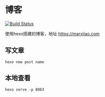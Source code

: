 # 博客

[![Build Status](https://travis-ci.org/MarxJiao/hexo-blog.svg?branch=master)](https://travis-ci.org/MarxJiao/hexo-blog)

使用hexo搭建的博客，地址 https://marxjiao.com

## 写文章

```shell
hexo new post name
```

## 本地查看

```shell
hexo serve -p 8083
```
